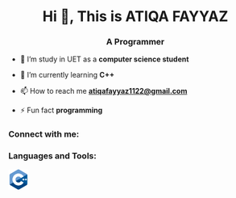<h1 align="center">Hi 👋, This is ATIQA FAYYAZ</h1>
<h3 align="center">A Programmer</h3>

- 🔭 I’m study in UET as a **computer science student**

- 🌱 I’m currently learning **C++**

- 📫 How to reach me **atiqafayyaz1122@gmail.com**

- ⚡ Fun fact **programming**

<h3 align="left">Connect with me:</h3>
<p align="left">
</p>

<h3 align="left">Languages and Tools:</h3>
<p align="left"> <a href="https://www.w3schools.com/cpp/" target="_blank" rel="noreferrer"> <img src="https://raw.githubusercontent.com/devicons/devicon/master/icons/cplusplus/cplusplus-original.svg" alt="cplusplus" width="40" height="40"/> </a> </p>
